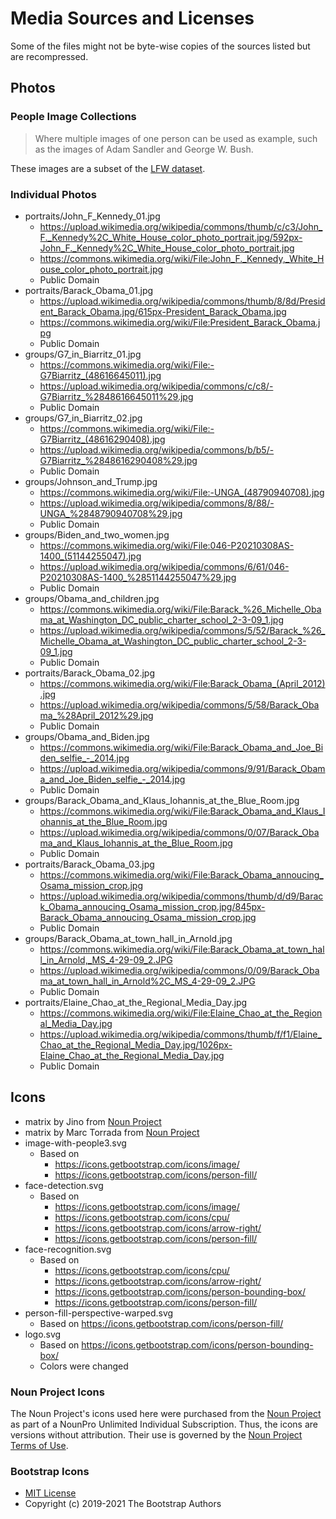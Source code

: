 # Media Sources and Licenses

Some of the files might not be byte-wise copies of the sources listed but are recompressed.

## Photos

### People Image Collections

> Where multiple images of one person can be used as example, such as the images of Adam Sandler and George W. Bush.

These images are a subset of the [LFW dataset](http://vis-www.cs.umass.edu/lfw/).

### Individual Photos

* portraits/John_F_Kennedy_01.jpg
  * <https://upload.wikimedia.org/wikipedia/commons/thumb/c/c3/John_F._Kennedy%2C_White_House_color_photo_portrait.jpg/592px-John_F._Kennedy%2C_White_House_color_photo_portrait.jpg>
  * <https://commons.wikimedia.org/wiki/File:John_F._Kennedy,_White_House_color_photo_portrait.jpg>
  * Public Domain
* portraits/Barack_Obama_01.jpg
  * <https://upload.wikimedia.org/wikipedia/commons/thumb/8/8d/President_Barack_Obama.jpg/615px-President_Barack_Obama.jpg>
  * <https://commons.wikimedia.org/wiki/File:President_Barack_Obama.jpg>
  * Public Domain
* groups/G7_in_Biarritz_01.jpg
  * <https://commons.wikimedia.org/wiki/File:-G7Biarritz_(48616645011).jpg>
  * <https://upload.wikimedia.org/wikipedia/commons/c/c8/-G7Biarritz_%2848616645011%29.jpg>
  * Public Domain
* groups/G7_in_Biarritz_02.jpg
  * <https://commons.wikimedia.org/wiki/File:-G7Biarritz_(48616290408).jpg>
  * <https://upload.wikimedia.org/wikipedia/commons/b/b5/-G7Biarritz_%2848616290408%29.jpg>
  * Public Domain
* groups/Johnson_and_Trump.jpg
  * <https://commons.wikimedia.org/wiki/File:-UNGA_(48790940708).jpg>
  * <https://upload.wikimedia.org/wikipedia/commons/8/88/-UNGA_%2848790940708%29.jpg>
  * Public Domain
* groups/Biden_and_two_women.jpg
  * <https://commons.wikimedia.org/wiki/File:046-P20210308AS-1400_(51144255047).jpg>
  * <https://upload.wikimedia.org/wikipedia/commons/6/61/046-P20210308AS-1400_%2851144255047%29.jpg>
  * Public Domain
* groups/Obama_and_children.jpg
  * <https://commons.wikimedia.org/wiki/File:Barack_%26_Michelle_Obama_at_Washington_DC_public_charter_school_2-3-09_1.jpg>
  * <https://upload.wikimedia.org/wikipedia/commons/5/52/Barack_%26_Michelle_Obama_at_Washington_DC_public_charter_school_2-3-09_1.jpg>
  * Public Domain
* portraits/Barack_Obama_02.jpg
  * <https://commons.wikimedia.org/wiki/File:Barack_Obama_(April_2012).jpg>
  * <https://upload.wikimedia.org/wikipedia/commons/5/58/Barack_Obama_%28April_2012%29.jpg>
  * Public Domain
* groups/Obama_and_Biden.jpg
  * <https://commons.wikimedia.org/wiki/File:Barack_Obama_and_Joe_Biden_selfie_-_2014.jpg>
  * <https://upload.wikimedia.org/wikipedia/commons/9/91/Barack_Obama_and_Joe_Biden_selfie_-_2014.jpg>
  * Public Domain
* groups/Barack_Obama_and_Klaus_Iohannis_at_the_Blue_Room.jpg
  * <https://commons.wikimedia.org/wiki/File:Barack_Obama_and_Klaus_Iohannis_at_the_Blue_Room.jpg>
  * <https://upload.wikimedia.org/wikipedia/commons/0/07/Barack_Obama_and_Klaus_Iohannis_at_the_Blue_Room.jpg>
  * Public Domain
* portraits/Barack_Obama_03.jpg
  * <https://commons.wikimedia.org/wiki/File:Barack_Obama_annoucing_Osama_mission_crop.jpg>
  * <https://upload.wikimedia.org/wikipedia/commons/thumb/d/d9/Barack_Obama_annoucing_Osama_mission_crop.jpg/845px-Barack_Obama_annoucing_Osama_mission_crop.jpg>
  * Public Domain
* groups/Barack_Obama_at_town_hall_in_Arnold.jpg
  * <https://commons.wikimedia.org/wiki/File:Barack_Obama_at_town_hall_in_Arnold,_MS_4-29-09_2.JPG>
  * <https://upload.wikimedia.org/wikipedia/commons/0/09/Barack_Obama_at_town_hall_in_Arnold%2C_MS_4-29-09_2.JPG>
  * Public Domain
* portraits/Elaine_Chao_at_the_Regional_Media_Day.jpg
  * <https://commons.wikimedia.org/wiki/File:Elaine_Chao_at_the_Regional_Media_Day.jpg>
  * <https://upload.wikimedia.org/wikipedia/commons/thumb/f/f1/Elaine_Chao_at_the_Regional_Media_Day.jpg/1026px-Elaine_Chao_at_the_Regional_Media_Day.jpg>
  * Public Domain

## Icons

* matrix by Jino from [Noun Project](https://thenounproject.com/browse/icons/term/matrix/)
* matrix by Marc Torrada from [Noun Project](https://thenounproject.com/browse/icons/term/matrix/)
* image-with-people3.svg
  * Based on
    * <https://icons.getbootstrap.com/icons/image/>
    * <https://icons.getbootstrap.com/icons/person-fill/>
* face-detection.svg
  * Based on
    * <https://icons.getbootstrap.com/icons/image/>
    * <https://icons.getbootstrap.com/icons/cpu/>
    * <https://icons.getbootstrap.com/icons/arrow-right/>
    * <https://icons.getbootstrap.com/icons/person-fill/>
* face-recognition.svg
  * Based on
    * <https://icons.getbootstrap.com/icons/cpu/>
    * <https://icons.getbootstrap.com/icons/arrow-right/>
    * <https://icons.getbootstrap.com/icons/person-bounding-box/>
    * <https://icons.getbootstrap.com/icons/person-fill/>
* person-fill-perspective-warped.svg
  * Based on <https://icons.getbootstrap.com/icons/person-fill/>
* logo.svg
  * Based on <https://icons.getbootstrap.com/icons/person-bounding-box/>
  * Colors were changed

### Noun Project Icons

The Noun Project's icons used here were purchased from the [Noun Project](https://thenounproject.com/) as part of a NounPro Unlimited Individual Subscription. Thus, the icons are versions without attribution. Their use is governed by the [Noun Project Terms of Use](https://thenounproject.com/legal/).

### Bootstrap Icons

* [MIT License](https://github.com/twbs/icons/blob/a7c0bc0c8222cbbdfcf5c30a21a7af50cbe77d35/LICENSE.md)
* Copyright (c) 2019-2021 The Bootstrap Authors
